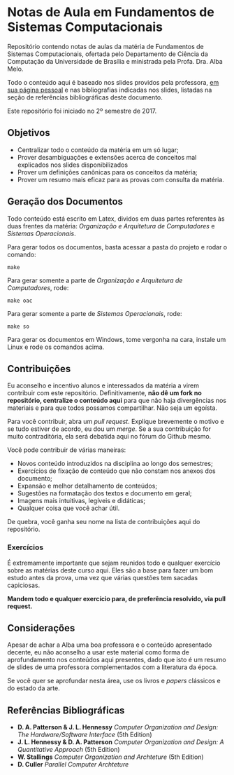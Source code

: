 # Notas de Aula em Fundamentos de Sistemas Computacionais

Repositório contendo notas de aulas da matéria de Fundamentos de Sistemas Computacionais, ofertada pelo Departamento de Ciência da Computação da Universidade de Brasília e ministrada pela Profa. Dra. Alba Melo.

Todo o conteúdo aqui é baseado nos slides providos pela professora, [em sua página pessoal](http://www.cic.unb.br/~albamm/) e nas bibliografias indicadas nos slides, listadas na seção de referências bibliográficas deste documento.

Este repositório foi iniciado no 2º semestre de 2017.

## Objetivos

* Centralizar todo o conteúdo da matéria em um só lugar;
* Prover desambiguações e extensões acerca de conceitos mal explicados nos slides disponibilizados
* Prover um definições canônicas para os conceitos da matéria;
* Prover um resumo mais eficaz para as provas com consulta da matéria.

## Geração dos Documentos

Todo conteúdo está escrito em Latex, dividos em duas partes referentes às duas frentes da matéria: _Organização e Arquitetura de Computadores_ e _Sistemas Operacionais_.

Para gerar todos os documentos, basta acessar a pasta do projeto e rodar o comando:

```make```

Para gerar somente a parte de _Organização e Arquitetura de Computadores_, rode:

```make oac```

Para gerar somente a parte de _Sistemas Operacionais_, rode:

```make so```

Para gerar os documentos em Windows, tome vergonha na cara, instale um Linux e rode os comandos acima.

## Contribuições
Eu aconselho e incentivo alunos e interessados da matéria a virem contribuir com este repositório. Definitivamente, **não dê um fork no repositório, centralize o conteúdo aqui** para que não haja divergências nos materiais e para que todos possamos compartilhar. Não seja um egoísta.

Para você contribuir, abra um _pull request_. Explique brevemente o motivo e se tudo estiver de acordo, eu dou um _merge_. Se a sua contribuição for muito contraditória, ela será debatida aqui no fórum do Github mesmo.

Você pode contribuir de várias maneiras:

* Novos conteúdo introduzidos na disciplina ao longo dos semestres;
* Exercícios de fixação de conteúdo que não constam nos anexos dos documento;
* Expansão e melhor detalhamento de conteúdos;
* Sugestões na formatação dos textos e documento em geral;
* Imagens mais intuitivas, legíveis e didáticas;
* Qualquer coisa que você achar útil.

De quebra, você ganha seu nome na lista de contribuições aqui do repositório.

### Exercícios
É extremamente importante que sejam reunidos todo e qualquer exercício sobre as matérias deste curso aqui. Eles são a base para fazer um bom estudo antes da prova, uma vez que várias questões tem sacadas capiciosas.

**Mandem todo e qualquer exercício para, de preferência resolvido, via pull request.**

## Considerações

Apesar de achar a Alba uma boa professora e o conteúdo apresentado decente, eu não aconselho a usar este material como forma de aprofundamento nos conteúdos aqui presentes, dado que isto é um resumo de slides de uma professora complementados com a literatura da época.

Se você quer se aprofundar nesta área, use os livros e _papers_ clássicos e do estado da arte.


## Referências Bibliográficas
* **D. A. Patterson & J. L. Hennessy** _Computer Organization and Design: The Hardware/Software Interface_ (5th Edition)
* **J. L. Hennessy & D. A. Patterson** _Computer Organization and Design: A Quantitative Approach_ (5th Edition)
* **W. Stallings** _Computer Organization and Archteture_ (5th Edition)
* **D. Culler** _Parallel Computer Archteture_

